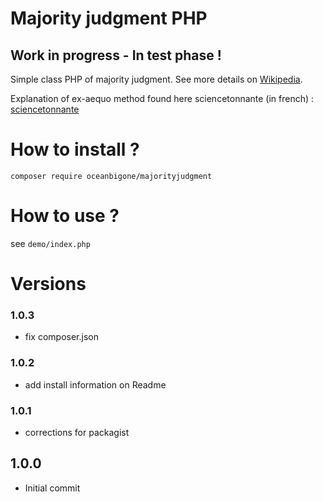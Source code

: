 # Majority judgment PHP 

## Work in progress - In test phase !

Simple class PHP of majority judgment. See more details on [Wikipedia](https://en.wikipedia.org/wiki/Majority_judgment).

Explanation of ex-aequo method found here sciencetonnante (in french) : [sciencetonnante](https://sciencetonnante.wordpress.com/2016/10/21/reformons-lelection-presidentielle/)

# How to install ?

``` composer require oceanbigone/majorityjudgment ``` 

# How to use ?

see ``demo/index.php``

# Versions

### 1.0.3
- fix composer.json 

### 1.0.2
- add install information on Readme

### 1.0.1
- corrections for packagist

## 1.0.0
- Initial commit






